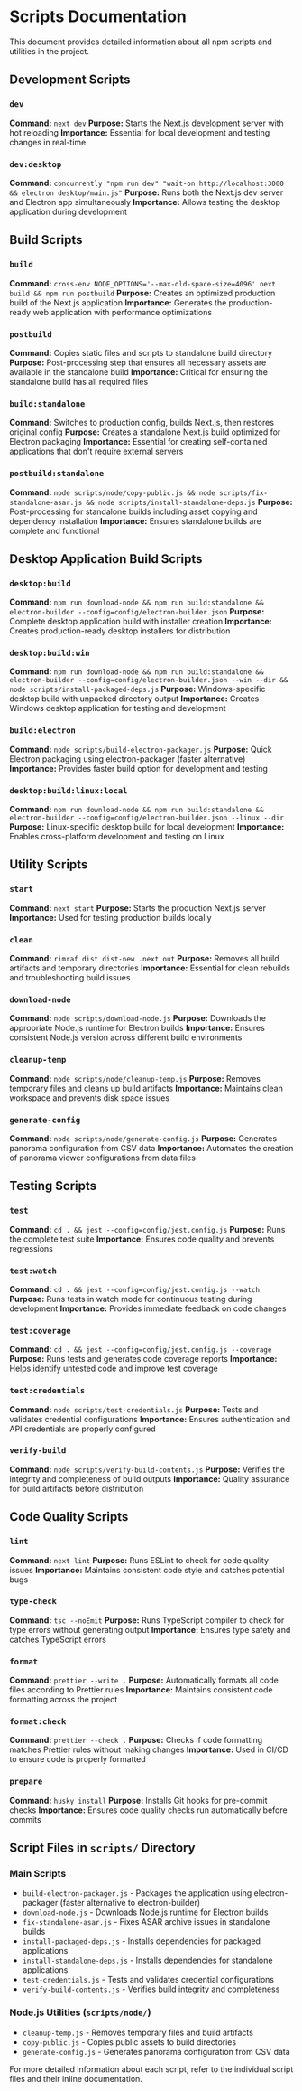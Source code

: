 # Scripts Documentation

This document provides detailed information about all npm scripts and utilities in the project.

## Development Scripts

### `dev`
**Command:** `next dev`
**Purpose:** Starts the Next.js development server with hot reloading
**Importance:** Essential for local development and testing changes in real-time

### `dev:desktop`
**Command:** `concurrently "npm run dev" "wait-on http://localhost:3000 && electron desktop/main.js"`
**Purpose:** Runs both the Next.js dev server and Electron app simultaneously
**Importance:** Allows testing the desktop application during development

## Build Scripts

### `build`
**Command:** `cross-env NODE_OPTIONS='--max-old-space-size=4096' next build && npm run postbuild`
**Purpose:** Creates an optimized production build of the Next.js application
**Importance:** Generates the production-ready web application with performance optimizations

### `postbuild`
**Command:** Copies static files and scripts to standalone build directory
**Purpose:** Post-processing step that ensures all necessary assets are available in the standalone build
**Importance:** Critical for ensuring the standalone build has all required files

### `build:standalone`
**Command:** Switches to production config, builds Next.js, then restores original config
**Purpose:** Creates a standalone Next.js build optimized for Electron packaging
**Importance:** Essential for creating self-contained applications that don't require external servers

### `postbuild:standalone`
**Command:** `node scripts/node/copy-public.js && node scripts/fix-standalone-asar.js && node scripts/install-standalone-deps.js`
**Purpose:** Post-processing for standalone builds including asset copying and dependency installation
**Importance:** Ensures standalone builds are complete and functional

## Desktop Application Build Scripts

### `desktop:build`
**Command:** `npm run download-node && npm run build:standalone && electron-builder --config=config/electron-builder.json`
**Purpose:** Complete desktop application build with installer creation
**Importance:** Creates production-ready desktop installers for distribution

### `desktop:build:win`
**Command:** `npm run download-node && npm run build:standalone && electron-builder --config=config/electron-builder.json --win --dir && node scripts/install-packaged-deps.js`
**Purpose:** Windows-specific desktop build with unpacked directory output
**Importance:** Creates Windows desktop application for testing and development

### `build:electron`
**Command:** `node scripts/build-electron-packager.js`
**Purpose:** Quick Electron packaging using electron-packager (faster alternative)
**Importance:** Provides faster build option for development and testing

### `desktop:build:linux:local`
**Command:** `npm run download-node && npm run build:standalone && electron-builder --config=config/electron-builder.json --linux --dir`
**Purpose:** Linux-specific desktop build for local development
**Importance:** Enables cross-platform development and testing on Linux

## Utility Scripts

### `start`
**Command:** `next start`
**Purpose:** Starts the production Next.js server
**Importance:** Used for testing production builds locally

### `clean`
**Command:** `rimraf dist dist-new .next out`
**Purpose:** Removes all build artifacts and temporary directories
**Importance:** Essential for clean rebuilds and troubleshooting build issues

### `download-node`
**Command:** `node scripts/download-node.js`
**Purpose:** Downloads the appropriate Node.js runtime for Electron builds
**Importance:** Ensures consistent Node.js version across different build environments

### `cleanup-temp`
**Command:** `node scripts/node/cleanup-temp.js`
**Purpose:** Removes temporary files and cleans up build artifacts
**Importance:** Maintains clean workspace and prevents disk space issues

### `generate-config`
**Command:** `node scripts/node/generate-config.js`
**Purpose:** Generates panorama configuration from CSV data
**Importance:** Automates the creation of panorama viewer configurations from data files

## Testing Scripts

### `test`
**Command:** `cd . && jest --config=config/jest.config.js`
**Purpose:** Runs the complete test suite
**Importance:** Ensures code quality and prevents regressions

### `test:watch`
**Command:** `cd . && jest --config=config/jest.config.js --watch`
**Purpose:** Runs tests in watch mode for continuous testing during development
**Importance:** Provides immediate feedback on code changes

### `test:coverage`
**Command:** `cd . && jest --config=config/jest.config.js --coverage`
**Purpose:** Runs tests and generates code coverage reports
**Importance:** Helps identify untested code and improve test coverage

### `test:credentials`
**Command:** `node scripts/test-credentials.js`
**Purpose:** Tests and validates credential configurations
**Importance:** Ensures authentication and API credentials are properly configured

### `verify-build`
**Command:** `node scripts/verify-build-contents.js`
**Purpose:** Verifies the integrity and completeness of build outputs
**Importance:** Quality assurance for build artifacts before distribution

## Code Quality Scripts

### `lint`
**Command:** `next lint`
**Purpose:** Runs ESLint to check for code quality issues
**Importance:** Maintains consistent code style and catches potential bugs

### `type-check`
**Command:** `tsc --noEmit`
**Purpose:** Runs TypeScript compiler to check for type errors without generating output
**Importance:** Ensures type safety and catches TypeScript errors

### `format`
**Command:** `prettier --write .`
**Purpose:** Automatically formats all code files according to Prettier rules
**Importance:** Maintains consistent code formatting across the project

### `format:check`
**Command:** `prettier --check .`
**Purpose:** Checks if code formatting matches Prettier rules without making changes
**Importance:** Used in CI/CD to ensure code is properly formatted

### `prepare`
**Command:** `husky install`
**Purpose:** Installs Git hooks for pre-commit checks
**Importance:** Ensures code quality checks run automatically before commits

## Script Files in `scripts/` Directory

### Main Scripts
- `build-electron-packager.js` - Packages the application using electron-packager (faster alternative to electron-builder)
- `download-node.js` - Downloads Node.js runtime for Electron builds
- `fix-standalone-asar.js` - Fixes ASAR archive issues in standalone builds
- `install-packaged-deps.js` - Installs dependencies for packaged applications
- `install-standalone-deps.js` - Installs dependencies for standalone applications
- `test-credentials.js` - Tests and validates credential configurations
- `verify-build-contents.js` - Verifies build integrity and completeness

### Node.js Utilities (`scripts/node/`)
- `cleanup-temp.js` - Removes temporary files and build artifacts
- `copy-public.js` - Copies public assets to build directories
- `generate-config.js` - Generates panorama configuration from CSV data

For more detailed information about each script, refer to the individual script files and their inline documentation.
